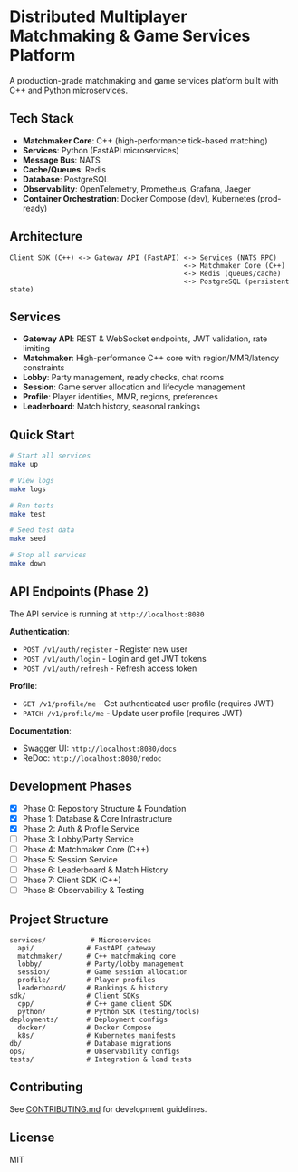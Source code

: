 # Distributed Multiplayer Matchmaking & Game Services Platform

A production-grade matchmaking and game services platform built with C++ and Python microservices.

## Tech Stack

- **Matchmaker Core**: C++ (high-performance tick-based matching)
- **Services**: Python (FastAPI microservices)
- **Message Bus**: NATS
- **Cache/Queues**: Redis
- **Database**: PostgreSQL
- **Observability**: OpenTelemetry, Prometheus, Grafana, Jaeger
- **Container Orchestration**: Docker Compose (dev), Kubernetes (prod-ready)

## Architecture

```
Client SDK (C++) <-> Gateway API (FastAPI) <-> Services (NATS RPC)
                                           <-> Matchmaker Core (C++)
                                           <-> Redis (queues/cache)
                                           <-> PostgreSQL (persistent state)
```

## Services

- **Gateway API**: REST & WebSocket endpoints, JWT validation, rate limiting
- **Matchmaker**: High-performance C++ core with region/MMR/latency constraints
- **Lobby**: Party management, ready checks, chat rooms
- **Session**: Game server allocation and lifecycle management
- **Profile**: Player identities, MMR, regions, preferences
- **Leaderboard**: Match history, seasonal rankings

## Quick Start

```bash
# Start all services
make up

# View logs
make logs

# Run tests
make test

# Seed test data
make seed

# Stop all services
make down
```

## API Endpoints (Phase 2)

The API service is running at `http://localhost:8080`

**Authentication**:
- `POST /v1/auth/register` - Register new user
- `POST /v1/auth/login` - Login and get JWT tokens
- `POST /v1/auth/refresh` - Refresh access token

**Profile**:
- `GET /v1/profile/me` - Get authenticated user profile (requires JWT)
- `PATCH /v1/profile/me` - Update user profile (requires JWT)

**Documentation**:
- Swagger UI: `http://localhost:8080/docs`
- ReDoc: `http://localhost:8080/redoc`

## Development Phases

- [x] Phase 0: Repository Structure & Foundation
- [x] Phase 1: Database & Core Infrastructure
- [x] Phase 2: Auth & Profile Service
- [ ] Phase 3: Lobby/Party Service
- [ ] Phase 4: Matchmaker Core (C++)
- [ ] Phase 5: Session Service
- [ ] Phase 6: Leaderboard & Match History
- [ ] Phase 7: Client SDK (C++)
- [ ] Phase 8: Observability & Testing

## Project Structure

```
services/           # Microservices
  api/             # FastAPI gateway
  matchmaker/      # C++ matchmaking core
  lobby/           # Party/lobby management
  session/         # Game session allocation
  profile/         # Player profiles
  leaderboard/     # Rankings & history
sdk/               # Client SDKs
  cpp/             # C++ game client SDK
  python/          # Python SDK (testing/tools)
deployments/       # Deployment configs
  docker/          # Docker Compose
  k8s/             # Kubernetes manifests
db/                # Database migrations
ops/               # Observability configs
tests/             # Integration & load tests
```

## Contributing

See [CONTRIBUTING.md](CONTRIBUTING.md) for development guidelines.

## License

MIT
